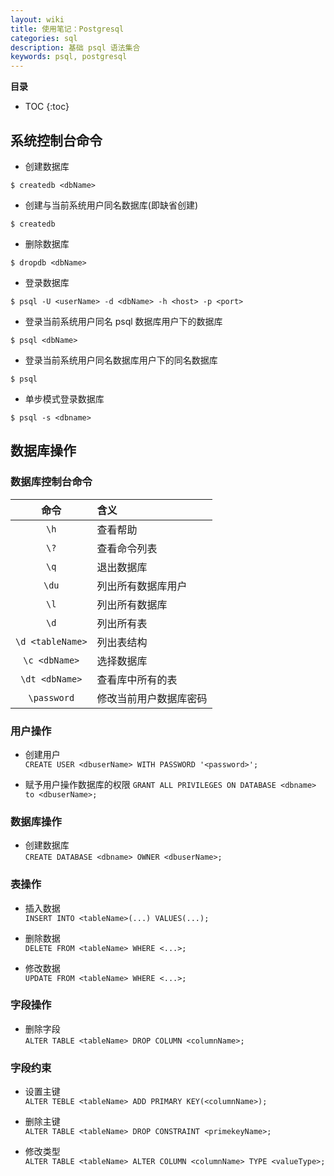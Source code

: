 ```yaml
---
layout: wiki
title: 使用笔记：Postgresql
categories: sql
description: 基础 psql 语法集合
keywords: psql, postgresql
---
```




**目录**

* TOC
{:toc}

## 系统控制台命令

* 创建数据库

`$ createdb <dbName>`

* 创建与当前系统用户同名数据库(即缺省创建)

`$ createdb`

* 删除数据库

`$ dropdb <dbName>`

* 登录数据库

`$ psql -U <userName> -d <dbName> -h <host> -p <port>`

* 登录当前系统用户同名 psql 数据库用户下的数据库

`$ psql <dbName>`

* 登录当前系统用户同名数据库用户下的同名数据库

`$ psql`

* 单步模式登录数据库

`$ psql -s <dbname>`

## 数据库操作

### 数据库控制台命令

| 命令 | 含义 |
| :-: | :-- |
| `\h` | 查看帮助 |
| `\?` | 查看命令列表 |
| `\q` | 退出数据库 |
| `\du` | 列出所有数据库用户 |
| `\l` | 列出所有数据库 |
| `\d` | 列出所有表 |
| `\d <tableName>` | 列出表结构 |
| `\c <dbName>` | 选择数据库 |
| `\dt <dbName>` | 查看库中所有的表 |
| `\password` | 修改当前用户数据库密码 |

### 用户操作

* 创建用户  
`CREATE USER <dbuserName> WITH PASSWORD '<password>';`

* 赋予用户操作数据库的权限
`GRANT ALL PRIVILEGES ON DATABASE <dbname> to <dbuserName>;`

### 数据库操作

* 创建数据库  
`CREATE DATABASE <dbname> OWNER <dbuserName>;`

### 表操作

* 插入数据  
`INSERT INTO <tableName>(...) VALUES(...);`

* 删除数据  
`DELETE FROM <tableName> WHERE <...>;`

* 修改数据  
`UPDATE FROM <tableName> WHERE <...>;`

### 字段操作

* 删除字段  
`ALTER TABLE <tableName> DROP COLUMN <columnName>;`

### 字段约束

* 设置主键  
`ALTER TEBLE <tableName> ADD PRIMARY KEY(<columnName>);`

* 删除主键  
`ALTER TABLE <tableName> DROP CONSTRAINT <primekeyName>;`

* 修改类型  
`ALTER TABLE <tableName> ALTER COLUMN <columnName> TYPE <valueType>;`
